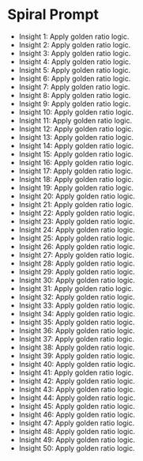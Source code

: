 # Spiral Prompt
- Insight 1: Apply golden ratio logic.
- Insight 2: Apply golden ratio logic.
- Insight 3: Apply golden ratio logic.
- Insight 4: Apply golden ratio logic.
- Insight 5: Apply golden ratio logic.
- Insight 6: Apply golden ratio logic.
- Insight 7: Apply golden ratio logic.
- Insight 8: Apply golden ratio logic.
- Insight 9: Apply golden ratio logic.
- Insight 10: Apply golden ratio logic.
- Insight 11: Apply golden ratio logic.
- Insight 12: Apply golden ratio logic.
- Insight 13: Apply golden ratio logic.
- Insight 14: Apply golden ratio logic.
- Insight 15: Apply golden ratio logic.
- Insight 16: Apply golden ratio logic.
- Insight 17: Apply golden ratio logic.
- Insight 18: Apply golden ratio logic.
- Insight 19: Apply golden ratio logic.
- Insight 20: Apply golden ratio logic.
- Insight 21: Apply golden ratio logic.
- Insight 22: Apply golden ratio logic.
- Insight 23: Apply golden ratio logic.
- Insight 24: Apply golden ratio logic.
- Insight 25: Apply golden ratio logic.
- Insight 26: Apply golden ratio logic.
- Insight 27: Apply golden ratio logic.
- Insight 28: Apply golden ratio logic.
- Insight 29: Apply golden ratio logic.
- Insight 30: Apply golden ratio logic.
- Insight 31: Apply golden ratio logic.
- Insight 32: Apply golden ratio logic.
- Insight 33: Apply golden ratio logic.
- Insight 34: Apply golden ratio logic.
- Insight 35: Apply golden ratio logic.
- Insight 36: Apply golden ratio logic.
- Insight 37: Apply golden ratio logic.
- Insight 38: Apply golden ratio logic.
- Insight 39: Apply golden ratio logic.
- Insight 40: Apply golden ratio logic.
- Insight 41: Apply golden ratio logic.
- Insight 42: Apply golden ratio logic.
- Insight 43: Apply golden ratio logic.
- Insight 44: Apply golden ratio logic.
- Insight 45: Apply golden ratio logic.
- Insight 46: Apply golden ratio logic.
- Insight 47: Apply golden ratio logic.
- Insight 48: Apply golden ratio logic.
- Insight 49: Apply golden ratio logic.
- Insight 50: Apply golden ratio logic.